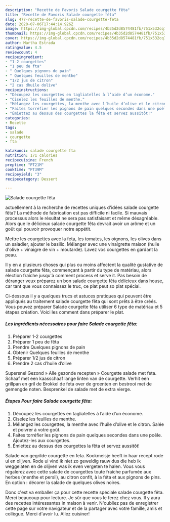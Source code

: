 ```yaml
---
description: "Recette de Favoris Salade courgette fêta"
title: "Recette de Favoris Salade courgette fêta"
slug: 477-recette-de-favoris-salade-courgette-feta
date: 2020-07-06T17:44:14.926Z
image: https://img-global.cpcdn.com/recipes/4b35d2d8574481fb/751x532cq70/salade-courgette-feta-photo-principale-de-la-recette.jpg
thumbnail: https://img-global.cpcdn.com/recipes/4b35d2d8574481fb/751x532cq70/salade-courgette-feta-photo-principale-de-la-recette.jpg
cover: https://img-global.cpcdn.com/recipes/4b35d2d8574481fb/751x532cq70/salade-courgette-feta-photo-principale-de-la-recette.jpg
author: Martha Estrada
ratingvalue: 4.5
reviewcount: 4
recipeingredient:
- "1-2 courgettes"
- "1 peu de fta"
- " Quelques pignons de pain"
- " Quelques feuilles de menthe"
- "1/2 jus de citron"
- "2 cas dhuile dolive"
recipeinstructions:
- "Découpez les courgettes en tagliatelles à l’aide d’un économe."
- "Ciselez les feuilles de menthe."
- "Mélangez les courgettes, la menthe avec l’huile d’olive et le citron. Salée et poivrer à votre goût."
- "Faites torréfier les pignons de pain quelques secondes dans une poêle. Ajoutez-les aux courgettes."
- "Émiettez au dessus des courgettes la fêta et servez aussitôt!"
categories:
- Recette
tags:
- salade
- courgette
- fta

katakunci: salade courgette fta 
nutrition: 171 calories
recipecuisine: French
preptime: "PT21M"
cooktime: "PT39M"
recipeyield: "3"
recipecategory: Dessert

---
```



![Salade courgette fêta](https://img-global.cpcdn.com/recipes/4b35d2d8574481fb/751x532cq70/salade-courgette-feta-photo-principale-de-la-recette.jpg)

actuellement à la recherche de recettes uniques d'idées salade courgette fêta? La méthode de fabrication est pas difficile ni facile. Si mauvais processus alors le résultat ne sera pas satisfaisant et même désagréable. Alors que le délicieux salade courgette fêta devrait avoir un arôme et un goût qui pouvoir provoquer notre appétit.

Mettre les courgettes avec la feta, les tomates, les oignons, les olives dans un saladier, ajouter le basilic. Mélanger avec une vinaigrette maison (huile d&#39;olive + vinaigre de vin + moutarde). Lavez vos courgettes en gardant la peau.

Il y en a plusieurs choses qui plus ou moins affectent la qualité gustative de salade courgette fêta, commençant à partir du type de matériau, alors élection fraîche jusqu'à comment process et serve it. Pas besoin de déranger veux préparez un bon salade courgette fêta délicieux dans house, car tant que vous connaissez le truc, ce plat peut so plat spécial.


Ci-dessous il y a quelques trucs et astuces pratiques qui peuvent être appliqués au traitement salade courgette fêta qui sont prêts à être créés. Vous pouvez préparer Salade courgette fêta utiliser 6 type de matériau et 5 étapes création. Voici les comment dans préparer le plat.

<!--inarticleads1-->

##### Les ingrédients nécessaires pour faire Salade courgette fêta:

1. Préparer 1-2 courgettes
1. Préparer 1 peu de fêta
1. Prendre  Quelques pignons de pain
1. Obtenir  Quelques feuilles de menthe
1. Préparer 1/2 jus de citron
1. Prendre 2 cas d’huile d’olive


Supersnel Gezond » Alle gezonde recepten » Courgette salade met feta. Schaaf met een kaasschaaf lange linten van de courgette. Verhit een grillpan en gril de Brokkel de feta over de groenten en bestrooi met de gemengde noten. Besprenkel de salade met de extra vierge. 

<!--inarticleads2-->

##### Étapes Pour faire Salade courgette fêta:

1. Découpez les courgettes en tagliatelles à l’aide d’un économe.
1. Ciselez les feuilles de menthe.
1. Mélangez les courgettes, la menthe avec l’huile d’olive et le citron. Salée et poivrer à votre goût.
1. Faites torréfier les pignons de pain quelques secondes dans une poêle. Ajoutez-les aux courgettes.
1. Émiettez au dessus des courgettes la fêta et servez aussitôt!


Salade van gegrilde courgette en feta. Kookmeisje heeft in haar recept rode ui en olijven. Rode ui vind ik niet zo geweldig rauw dus die heb ik weggelaten en de olijven was ik even vergeten te halen. Vous vous régalerez avec cette salade de courgettes toute fraîche parfumée aux herbes (menthe et persil), au citron confit, à la féta et aux pignons de pins. En option : décorer la salade de quelques olives noires. 


Donc c'est va emballer ça pour cette recette spéciale salade courgette fêta. Merci beaucoup pour lecture. Je sûr que vous le ferez chez vous. Il y aura des recettes  intéressantes in maison à venir. N'oubliez pas de enregistrer cette page sur votre navigateur et de la partager avec votre famille, amis et collègue. Merci d'avoir lu. Allez cuisiner!

